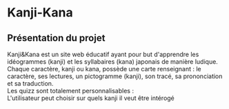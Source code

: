 # Kanji-Kana
## Présentation du projet <br>
Kanji&Kana est un site web éducatif ayant pour but d'apprendre les idéogrammes (kanji) et les syllabaires (kana) japonais de manière ludique. <br>
Chaque caractère, kanji ou kana, possède une carte renseignant : le caractère, ses lectures, un pictogramme (kanji), son tracé, sa prononciation et sa traduction. <br>
Les quizz sont totalement personnalisables : <br>
   L'utilisateur peut choisir sur quels kanji il veut être intérogé

